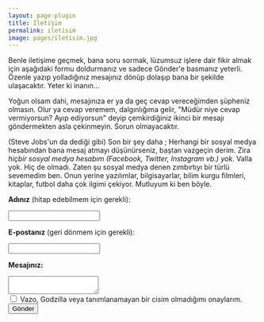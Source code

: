 ```yaml
---
layout: page-plugin
title: İletişim
permalink: iletisim
image: pages/iletisim.jpg
---
```

Benle iletişime geçmek, bana soru sormak, lüzumsuz işlere dair fikir almak için aşağıdaki formu doldurmanız ve sadece Gönder'e basmanız yeterli. Özenle yazıp yolladığınız mesajınız dönüp dolaşıp bana bir şekilde ulaşacaktır. Yeter ki inanın...

Yoğun olsam dahi, mesajınıza er ya da geç cevap vereceğimden şüpheniz olmasın. Olur ya cevap veremem, dalgınlığıma gelir, "Müdür niye cevap vermiyorsun? Ayıp ediyorsun" deyip çemkirdiğiniz ikinci bir mesajı göndermekten asla çekinmeyin. Sorun olmayacaktır.

(Steve Jobs'un da dediği gibi) Son bir şey daha ; Herhangi bir sosyal medya hesabından bana mesaj atmayı düşünürseniz, baştan vazgeçin derim. Zira *hiçbir sosyal medya hesabım (Facebook, Twitter, Instagram vb.) yok*. Valla yok. Hiç de olmadı. Zaten şu sosyal medya denen zımbırtıyı bir türlü sevemedim ben. Onun yerine yazılımlar, bilgisayarlar, bilim kurgu filmleri, kitaplar, futbol daha çok ilgimi çekiyor. Mutluyum ki ben böyle.

<div id="form">
  <form action="https://formspree.io/f/mrgoozbq" method="POST">
    <label>
      <p><strong>Adınız</strong> (hitap edebilmem için gerekli):</p>
      <input type="text" name="ad" />
    </label>
    <label>
      <p><strong>E-postanız</strong> (geri dönmem için gerekli):</p>
      <input type="text" name="eposta" />
    </label>
    <label>
      <p><strong>Mesajınız:</strong></p>
      <textarea name="mesaj"></textarea>
    </label>
    <br />
    <label> <input type="checkbox" name="cisimKontrol" required name="kontrol" /> Vazo, Godzilla veya tanımlanamayan bir cisim olmadığımı onaylarım. </label>
    <br />
    <button type="submit">Gönder</button>
  </form>
</div>

